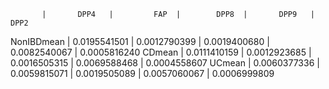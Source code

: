            |       DPP4   |         FAP  |        DPP8  |       DPP9   |       DPP2
NonIBDmean | 0.0195541501 | 0.0012790399 | 0.0019400680 | 0.0082540067 | 0.0005816240
CDmean     | 0.0111410159 | 0.0012923685 | 0.0016505315 | 0.0069588468 | 0.0004558607
UCmean     | 0.0060377336 | 0.0059815071 | 0.0019505089 | 0.0057060067 | 0.0006999809